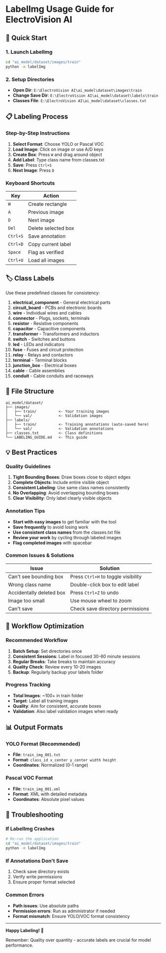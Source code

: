 # LabelImg Usage Guide for ElectroVision AI

## 🎯 Quick Start

### 1. Launch LabelImg
```bash
cd "ai_model/dataset/images/train"
python -m labelImg
```

### 2. Setup Directories
- **Open Dir**: `E:\ElectroVision AI\ai_model\dataset\images\train`
- **Change Save Dir**: `E:\ElectroVision AI\ai_model\dataset\labels\train`
- **Classes File**: `E:\ElectroVision AI\ai_model\dataset\classes.txt`

## 📋 Labeling Process

### Step-by-Step Instructions

1. **Select Format**: Choose YOLO or Pascal VOC
2. **Load Image**: Click on image or use A/D keys
3. **Create Box**: Press `W` and drag around object
4. **Add Label**: Type class name from classes.txt
5. **Save**: Press `Ctrl+S`
6. **Next Image**: Press `D`

### Keyboard Shortcuts

| Key | Action |
|-----|--------|
| `W` | Create rectangle |
| `A` | Previous image |
| `D` | Next image |
| `Del` | Delete selected box |
| `Ctrl+S` | Save annotation |
| `Ctrl+D` | Copy current label |
| `Space` | Flag as verified |
| `Ctrl+U` | Load all images |

## 🏷️ Class Labels

Use these predefined classes for consistency:

1. **electrical_component** - General electrical parts
2. **circuit_board** - PCBs and electronic boards
3. **wire** - Individual wires and cables
4. **connector** - Plugs, sockets, terminals
5. **resistor** - Resistive components
6. **capacitor** - Capacitive components
7. **transformer** - Transformers and inductors
8. **switch** - Switches and buttons
9. **led** - LEDs and indicators
10. **fuse** - Fuses and circuit protection
11. **relay** - Relays and contactors
12. **terminal** - Terminal blocks
13. **junction_box** - Electrical boxes
14. **cable** - Cable assemblies
15. **conduit** - Cable conduits and raceways

## 📁 File Structure

```
ai_model/dataset/
├── images/
│   ├── train/          <- Your training images
│   └── val/            <- Validation images
├── labels/
│   ├── train/          <- Training annotations (auto-saved here)
│   └── val/            <- Validation annotations
├── classes.txt         <- Class definitions
└── LABELING_GUIDE.md   <- This guide
```

## 💡 Best Practices

### Quality Guidelines

1. **Tight Bounding Boxes**: Draw boxes close to object edges
2. **Complete Objects**: Include entire visible object
3. **Consistent Labeling**: Use same class names consistently
4. **No Overlapping**: Avoid overlapping bounding boxes
5. **Clear Visibility**: Only label clearly visible objects

### Annotation Tips

- **Start with easy images** to get familiar with the tool
- **Save frequently** to avoid losing work
- **Use consistent class names** from the classes.txt file
- **Review your work** by cycling through labeled images
- **Flag completed images** with spacebar

### Common Issues & Solutions

| Issue | Solution |
|-------|----------|
| Can't see bounding box | Press `Ctrl+H` to toggle visibility |
| Wrong class name | Double-click box to edit label |
| Accidentally deleted box | Press `Ctrl+Z` to undo |
| Image too small | Use mouse wheel to zoom |
| Can't save | Check save directory permissions |

## 🚀 Workflow Optimization

### Recommended Workflow

1. **Batch Setup**: Set directories once
2. **Consistent Sessions**: Label in focused 30-60 minute sessions
3. **Regular Breaks**: Take breaks to maintain accuracy
4. **Quality Check**: Review every 10-20 images
5. **Backup**: Regularly backup your labels folder

### Progress Tracking

- **Total Images**: ~100+ in train folder
- **Target**: Label all training images
- **Quality**: Aim for consistent, accurate boxes
- **Validation**: Also label validation images when ready

## 📊 Output Formats

### YOLO Format (Recommended)
- **File**: `train_img_001.txt`
- **Format**: `class_id x_center y_center width height`
- **Coordinates**: Normalized (0-1 range)

### Pascal VOC Format
- **File**: `train_img_001.xml`
- **Format**: XML with detailed metadata
- **Coordinates**: Absolute pixel values

## 🔧 Troubleshooting

### If LabelImg Crashes
```bash
# Re-run the application
cd "ai_model/dataset/images/train"
python -m labelImg
```

### If Annotations Don't Save
1. Check save directory exists
2. Verify write permissions
3. Ensure proper format selected

### Common Errors
- **Path issues**: Use absolute paths
- **Permission errors**: Run as administrator if needed
- **Format mismatch**: Ensure YOLO/VOC format consistency

---

**Happy Labeling! 🎯**

Remember: Quality over quantity - accurate labels are crucial for model performance. 